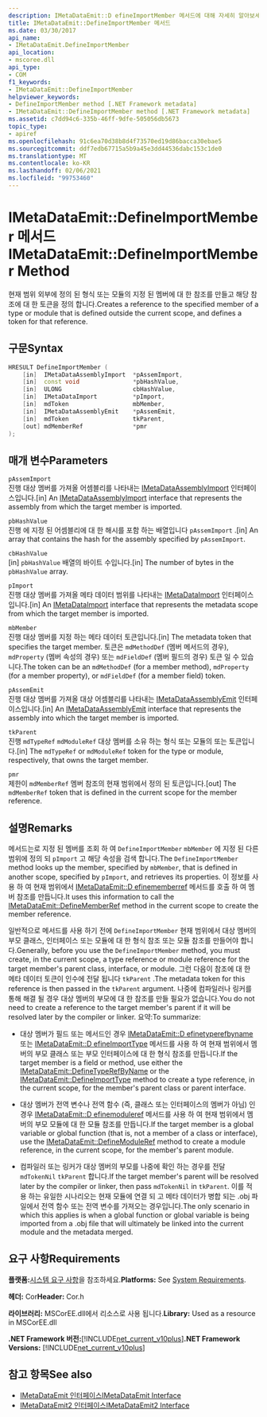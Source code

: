 ```yaml
---
description: IMetaDataEmit::D efineImportMember 메서드에 대해 자세히 알아보세요.
title: IMetaDataEmit::DefineImportMember 메서드
ms.date: 03/30/2017
api_name:
- IMetaDataEmit.DefineImportMember
api_location:
- mscoree.dll
api_type:
- COM
f1_keywords:
- IMetaDataEmit::DefineImportMember
helpviewer_keywords:
- DefineImportMember method [.NET Framework metadata]
- IMetaDataEmit::DefineImportMember method [.NET Framework metadata]
ms.assetid: c7dd94c6-335b-46ff-9dfe-505056db5673
topic_type:
- apiref
ms.openlocfilehash: 91c6ea70d38b8d4f73570ed19d86bacca30ebae5
ms.sourcegitcommit: ddf7edb67715a5b9a45e3dd44536dabc153c1de0
ms.translationtype: MT
ms.contentlocale: ko-KR
ms.lasthandoff: 02/06/2021
ms.locfileid: "99753460"
---
```

# <a name="imetadataemitdefineimportmember-method"></a><span data-ttu-id="c7a3c-103">IMetaDataEmit::DefineImportMember 메서드</span><span class="sxs-lookup"><span data-stu-id="c7a3c-103">IMetaDataEmit::DefineImportMember Method</span></span>

<span data-ttu-id="c7a3c-104">현재 범위 외부에 정의 된 형식 또는 모듈의 지정 된 멤버에 대 한 참조를 만들고 해당 참조에 대 한 토큰을 정의 합니다.</span><span class="sxs-lookup"><span data-stu-id="c7a3c-104">Creates a reference to the specified member of a type or module that is defined outside the current scope, and defines a token for that reference.</span></span>  
  
## <a name="syntax"></a><span data-ttu-id="c7a3c-105">구문</span><span class="sxs-lookup"><span data-stu-id="c7a3c-105">Syntax</span></span>  
  
```cpp  
HRESULT DefineImportMember (
    [in]  IMetaDataAssemblyImport  *pAssemImport,
    [in]  const void               *pbHashValue,
    [in]  ULONG                    cbHashValue,  
    [in]  IMetaDataImport          *pImport,
    [in]  mdToken                  mbMember,
    [in]  IMetaDataAssemblyEmit    *pAssemEmit,
    [in]  mdToken                  tkParent,
    [out] mdMemberRef              *pmr
);  
```  
  
## <a name="parameters"></a><span data-ttu-id="c7a3c-106">매개 변수</span><span class="sxs-lookup"><span data-stu-id="c7a3c-106">Parameters</span></span>  

 `pAssemImport`  
 <span data-ttu-id="c7a3c-107">진행 대상 멤버를 가져올 어셈블리를 나타내는 [IMetaDataAssemblyImport](imetadataassemblyimport-interface.md) 인터페이스입니다.</span><span class="sxs-lookup"><span data-stu-id="c7a3c-107">[in] An [IMetaDataAssemblyImport](imetadataassemblyimport-interface.md) interface that represents the assembly from which the target member is imported.</span></span>  
  
 `pbHashValue`  
 <span data-ttu-id="c7a3c-108">진행 에 지정 된 어셈블리에 대 한 해시를 포함 하는 배열입니다 `pAssemImport` .</span><span class="sxs-lookup"><span data-stu-id="c7a3c-108">[in] An array that contains the hash for the assembly specified by `pAssemImport`.</span></span>  
  
 `cbHashValue`  
 <span data-ttu-id="c7a3c-109">[in] `pbHashValue` 배열의 바이트 수입니다.</span><span class="sxs-lookup"><span data-stu-id="c7a3c-109">[in] The number of bytes in the `pbHashValue` array.</span></span>  
  
 `pImport`  
 <span data-ttu-id="c7a3c-110">진행 대상 멤버를 가져올 메타 데이터 범위를 나타내는 [IMetaDataImport](imetadataimport-interface.md) 인터페이스입니다.</span><span class="sxs-lookup"><span data-stu-id="c7a3c-110">[in] An [IMetaDataImport](imetadataimport-interface.md) interface that represents the metadata scope from which the target member is imported.</span></span>  
  
 `mbMember`  
 <span data-ttu-id="c7a3c-111">진행 대상 멤버를 지정 하는 메타 데이터 토큰입니다.</span><span class="sxs-lookup"><span data-stu-id="c7a3c-111">[in] The metadata token that specifies the target member.</span></span> <span data-ttu-id="c7a3c-112">토큰은 `mdMethodDef` (멤버 메서드의 경우), `mdProperty` (멤버 속성의 경우) 또는 `mdFieldDef` (멤버 필드의 경우) 토큰 일 수 있습니다.</span><span class="sxs-lookup"><span data-stu-id="c7a3c-112">The token can be an `mdMethodDef` (for a member method), `mdProperty` (for a member property), or `mdFieldDef` (for a member field) token.</span></span>  
  
 `pAssemEmit`  
 <span data-ttu-id="c7a3c-113">진행 대상 멤버를 가져올 대상 어셈블리를 나타내는 [IMetaDataAssemblyEmit](imetadataassemblyemit-interface.md) 인터페이스입니다.</span><span class="sxs-lookup"><span data-stu-id="c7a3c-113">[in] An [IMetaDataAssemblyEmit](imetadataassemblyemit-interface.md) interface that represents the assembly into which the target member is imported.</span></span>  
  
 `tkParent`  
 <span data-ttu-id="c7a3c-114">진행 `mdTypeRef` `mdModuleRef` 대상 멤버를 소유 하는 형식 또는 모듈의 또는 토큰입니다.</span><span class="sxs-lookup"><span data-stu-id="c7a3c-114">[in] The `mdTypeRef` or `mdModuleRef` token for the type or module, respectively, that owns the target member.</span></span>  
  
 `pmr`  
 <span data-ttu-id="c7a3c-115">제한이 `mdMemberRef` 멤버 참조의 현재 범위에서 정의 된 토큰입니다.</span><span class="sxs-lookup"><span data-stu-id="c7a3c-115">[out] The `mdMemberRef` token that is defined in the current scope for the member reference.</span></span>  
  
## <a name="remarks"></a><span data-ttu-id="c7a3c-116">설명</span><span class="sxs-lookup"><span data-stu-id="c7a3c-116">Remarks</span></span>  

 <span data-ttu-id="c7a3c-117">메서드는로 지정 된 멤버를 조회 하 여 `DefineImportMember` `mbMember` 에 지정 된 다른 범위에 정의 되 `pImport` 고 해당 속성을 검색 합니다.</span><span class="sxs-lookup"><span data-stu-id="c7a3c-117">The `DefineImportMember` method looks up the member, specified by `mbMember`, that is defined in another scope, specified by `pImport`, and retrieves its properties.</span></span> <span data-ttu-id="c7a3c-118">이 정보를 사용 하 여 현재 범위에서 [IMetaDataEmit::D efinememberref](imetadataemit-definememberref-method.md) 메서드를 호출 하 여 멤버 참조를 만듭니다.</span><span class="sxs-lookup"><span data-stu-id="c7a3c-118">It uses this information to call the [IMetaDataEmit::DefineMemberRef](imetadataemit-definememberref-method.md) method in the current scope to create the member reference.</span></span>  
  
 <span data-ttu-id="c7a3c-119">일반적으로 메서드를 사용 하기 전에 `DefineImportMember` 현재 범위에서 대상 멤버의 부모 클래스, 인터페이스 또는 모듈에 대 한 형식 참조 또는 모듈 참조를 만들어야 합니다.</span><span class="sxs-lookup"><span data-stu-id="c7a3c-119">Generally, before you use the `DefineImportMember` method, you must create, in the current scope, a type reference or module reference for the target member's parent class, interface, or module.</span></span> <span data-ttu-id="c7a3c-120">그런 다음이 참조에 대 한 메타 데이터 토큰이 인수에 전달 됩니다 `tkParent` .</span><span class="sxs-lookup"><span data-stu-id="c7a3c-120">The metadata token for this reference is then passed in the `tkParent` argument.</span></span> <span data-ttu-id="c7a3c-121">나중에 컴파일러나 링커를 통해 해결 될 경우 대상 멤버의 부모에 대 한 참조를 만들 필요가 없습니다.</span><span class="sxs-lookup"><span data-stu-id="c7a3c-121">You do not need to create a reference to the target member's parent if it will be resolved later by the compiler or linker.</span></span> <span data-ttu-id="c7a3c-122">요약:</span><span class="sxs-lookup"><span data-stu-id="c7a3c-122">To summarize:</span></span>  
  
- <span data-ttu-id="c7a3c-123">대상 멤버가 필드 또는 메서드인 경우 [IMetaDataEmit::D efinetyperefbyname](imetadataemit-definetyperefbyname-method.md) 또는 [IMetaDataEmit::D efineImportType](imetadataemit-defineimporttype-method.md) 메서드를 사용 하 여 현재 범위에서 멤버의 부모 클래스 또는 부모 인터페이스에 대 한 형식 참조를 만듭니다.</span><span class="sxs-lookup"><span data-stu-id="c7a3c-123">If the target member is a field or method, use either the [IMetaDataEmit::DefineTypeRefByName](imetadataemit-definetyperefbyname-method.md) or the [IMetaDataEmit::DefineImportType](imetadataemit-defineimporttype-method.md) method to create a type reference, in the current scope, for the member's parent class or parent interface.</span></span>  
  
- <span data-ttu-id="c7a3c-124">대상 멤버가 전역 변수나 전역 함수 (즉, 클래스 또는 인터페이스의 멤버가 아님) 인 경우 [IMetaDataEmit::D efinemoduleref](imetadataemit-definemoduleref-method.md) 메서드를 사용 하 여 현재 범위에서 멤버의 부모 모듈에 대 한 모듈 참조를 만듭니다.</span><span class="sxs-lookup"><span data-stu-id="c7a3c-124">If the target member is a global variable or global function (that is, not a member of a class or interface), use the [IMetaDataEmit::DefineModuleRef](imetadataemit-definemoduleref-method.md) method to create a module reference, in the current scope, for the member's parent module.</span></span>  
  
- <span data-ttu-id="c7a3c-125">컴파일러 또는 링커가 대상 멤버의 부모를 나중에 확인 하는 경우를 전달 `mdTokenNil` `tkParent` 합니다.</span><span class="sxs-lookup"><span data-stu-id="c7a3c-125">If the target member's parent will be resolved later by the compiler or linker, then pass `mdTokenNil` in `tkParent`.</span></span> <span data-ttu-id="c7a3c-126">이를 적용 하는 유일한 시나리오는 현재 모듈에 연결 되 고 메타 데이터가 병합 되는 .obj 파일에서 전역 함수 또는 전역 변수를 가져오는 경우입니다.</span><span class="sxs-lookup"><span data-stu-id="c7a3c-126">The only scenario in which this applies is when a global function or global variable is being imported from a .obj file that will ultimately be linked into the current module and the metadata merged.</span></span>  
  
## <a name="requirements"></a><span data-ttu-id="c7a3c-127">요구 사항</span><span class="sxs-lookup"><span data-stu-id="c7a3c-127">Requirements</span></span>  

 <span data-ttu-id="c7a3c-128">**플랫폼:**[시스템 요구 사항](../../get-started/system-requirements.md)을 참조하세요.</span><span class="sxs-lookup"><span data-stu-id="c7a3c-128">**Platforms:** See [System Requirements](../../get-started/system-requirements.md).</span></span>  
  
 <span data-ttu-id="c7a3c-129">**헤더:** Cor</span><span class="sxs-lookup"><span data-stu-id="c7a3c-129">**Header:** Cor.h</span></span>  
  
 <span data-ttu-id="c7a3c-130">**라이브러리:** MSCorEE.dll에서 리소스로 사용 됩니다.</span><span class="sxs-lookup"><span data-stu-id="c7a3c-130">**Library:** Used as a resource in MSCorEE.dll</span></span>  
  
 <span data-ttu-id="c7a3c-131">**.NET Framework 버전:**[!INCLUDE[net_current_v10plus](../../../../includes/net-current-v10plus-md.md)]</span><span class="sxs-lookup"><span data-stu-id="c7a3c-131">**.NET Framework Versions:** [!INCLUDE[net_current_v10plus](../../../../includes/net-current-v10plus-md.md)]</span></span>  
  
## <a name="see-also"></a><span data-ttu-id="c7a3c-132">참고 항목</span><span class="sxs-lookup"><span data-stu-id="c7a3c-132">See also</span></span>

- [<span data-ttu-id="c7a3c-133">IMetaDataEmit 인터페이스</span><span class="sxs-lookup"><span data-stu-id="c7a3c-133">IMetaDataEmit Interface</span></span>](imetadataemit-interface.md)
- [<span data-ttu-id="c7a3c-134">IMetaDataEmit2 인터페이스</span><span class="sxs-lookup"><span data-stu-id="c7a3c-134">IMetaDataEmit2 Interface</span></span>](imetadataemit2-interface.md)
